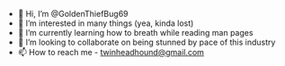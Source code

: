 - 👋 Hi, I’m @GoldenThiefBug69
- 👀 I’m interested in many things (yea, kinda lost)
- 🌱 I’m currently learning how to breath while reading man pages
- 💞️ I’m looking to collaborate on being stunned by pace of this industry
- 📫 How to reach me - twinheadhound@gmail.com

<!---
GoldenThiefBug69/GoldenThiefBug69 is a ✨ special ✨ repository because its `README.md` (this file) appears on your GitHub profile.
You can click the Preview link to take a look at your changes.
--->
